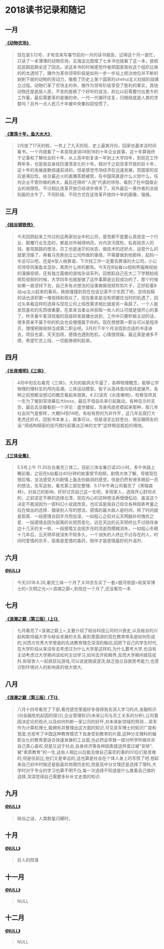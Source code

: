 # 2018读书记录和随记
   
   


   


## **一月**

#### [《动物农场》](https://book.douban.com/subject/26728835/ "") 

>现在是3.12号，才有空来写春节前的一月的读书报告，记得这个月一直忙，只读了一本薄薄的动物农场，去海淀北图借了七本书也就看了这一本，放假前屁颠屁颠全还了回去。读这本书的时候感觉作者把国家政权这个组织比喻的的太透彻了，猪作为革命领导阶级是如何一步一步站上统治地位并不断的剥削下层的动物的劳动力，像极了历史上某个国家的shehui主义初级阶段建立过程。动物们革了农场主的命，猪作为领导阶级享受了胜利的果实，其他动物还是底层人民，不变的是换了个好听的说法，却比以前需要付出更大的工作量，最后需要革的是猪的命，一代一代循环往复，归根结底是人类的贪婪吗？另外一点人民几千年被中央集权奴役惯了。


## **二月**

#### [《激荡十年，鱼大水大》](https://book.douban.com/subject/27179563/ "") 

>2月放了17天的假，一共上了九天的班，史上最爽月份，回家也基本没时间看书，一个月就看了一本吴晓波讲08到18的十年企业故事，这十年算我终于记事和了解社会的十年，从上高中到复读一年到上大学四年，到现在工作两年多，也是我自身经历激荡变化的十年。相对于之前改革开放的前十年，这十年的发展是数倍速前进的，但是感觉市场经济在迅速发展，而国家的反应是滞后性，结合最近火的直播答题被禁，在中国简直是什么火禁什么。任何企业不管你做的再大，最后还得听“人民”代表的领导。看到了在中国做企业的局限性，不过相比改革开放已经进步很多了。另外最后一章作者的总结刻画的太牛了，不同阶级、不同方式在这改革开放四十年的画像，强推。


## **三月**
####  [《硅谷钢铁侠》](https://book.douban.com/subject/11628194/ "")

>今天回顾起来工作过的这两家创业中的公司，感觉都不是要认真改变一个行业、颠覆行业生态的，都是对外喊得响亮，对内贪污腐败，私吞投资人的钱，套现跑路的想法，员工也是迷茫的状态，做技术的还好点，运营什么的就更浮躁了，再看马克斯创立公司所做的事情，不需要做到他那样，起码一半总可以吧，还是A型人格靠谱，下次找工作一定要去靠谱的大公司，小公司领导同事鱼龙混杂，素质什么样的都有。今天在B站看co视和熊猫微视拍的漫展视频，还有独立菌做的游戏杂谈系列，回想起自己在大二下学期拍视频剪视频的时候，大学四年也就是做了这件事算是比较成功的了，那个时候如果一直坚持下去，自己多有点想法的没事做做视频剪剪片子，正好趁着B站up主火起来的春风，跌跌撞撞到现在也该记录不少东西了吧，坚持投稿的话也该积累一堆视频和观众了，现在看来是没有把握住当时的机遇了，回过头来看这样的选择与现在公司上班改需求相比就是另一条路了。一个人能发现喜欢的东西很重要，在拿来当事业并获取一些人的认可就是很开心的事了。昨天看牛客深信服的高级研发直播也说到，工作中只要积极主动的话，很多原来不属于你的机会也会慢慢属于你的。现在想想第一职业可以是程序员，慢慢把做视频当成第二职业吧。3月的下半个月没找到合适的书读进去，项目也紧，天天加班，感情也遇到危机，心情很烦躁，最近真是诸多不顺，希望忙完上线，一切能够顺利起来。
 
## **四月**
#### [《长夜难明》](https://book.douban.com/subject/26923390/ "")[《三体》](https://book.douban.com/subject/6518605/ "")

>4月中旬左右看完《三体》，大刘的脑洞太牛逼了，各种物理概念，能够让学物理的理科生的颅内高潮。三体运动模型，智子从高纬度向低纬度展开，各种之前想都没想过的概念看起来很爽。4.22读完《长夜难明》，检察官终其一生为了搬到官场幕后大boss，最后不惜自杀来引起轰动，各种显示的无奈，最后去豆瓣看到一个评论：盛世蝼蚁，浑身鸡皮疙瘩起来那种，那几年社会风气是那样，大概04到14吧，有权有势的为非作歹，这几年反腐打大老虎还好点。回到书本身上，故事可以，但是语言比较苍白，用豆瓣网友的话:“用结构精密的技巧撑托起寡淡乏味的文字”这样稍显尴尬的境地。

## **五月**
#### [《三体全集》](https://book.douban.com/subject/6518605/ "")

>5.5号上午 11.30左右看完三体二，目前三体全集已读20小时，多午休路上睡前看，之前在b站看过40分钟的故事情节视频，剧情大体了解，导致现在很后悔，没法感受大刘剧情上轰击你脑洞的感觉，但是仍然有很多眼前一亮的想法，先写这些，看完第三部在整理．5.17中午再公司看完了《黑暗森林》，对自己的影响，好好过完自己这一生吧，多陪家人，选择开心舒坦点的，之前坚定不移的选择北漂，现在内心的这种想法再慢慢松动．虽说这个决定不能说因为一部科幻小说就改变，也应该是我自己综合各种因素考量之后在做出的选择．摘录别人写的想法，感情的最大敌人是时间，除了时间就是距离．一段感情会因岁月而加深，一如程心之前对云天明脑补的愧疚之爱．一段感情会因为距离的长短而变化，远在天边的云天明终比不过陪伴身边十几天的关一帆．一段感情又会因岁月的流逝而模糊消失，一如程心冬眠十几年后，云天明早就消失不知多久，一个消失的人终比不过存在的人，时间时爱情的杀手，距离是爱情的毒药，陪伴才是感情最好的升温剂．


## **六月**
#### [《NULL》](https://book.douban.com/subject/27015112/ "")

>今天2018.6.26,看完三体一个月了,6.18京东买了一套<银河帝国>和吴军博士的<文明之光>/<浪潮之巅>,到现在一个月了,还没看完一本.
 

## **七月**
#### [《浪潮之巅（第三版）(上)》](https://book.douban.com/subject/26792439/ "")

>七月看完了<浪潮之巅上>,主要介绍了硅谷科技公司的兴衰史,以及硅谷的兴起和斯坦福大学与硅谷发展的关系,看到里面讲的现在教育体系是如何形成的,对西方优秀大学里面的先进教育理念深深的触动,回顾下自己的学生时代,在大学阶段从来没有去考虑过为什么大学是这样的,为什么要考大学,也没有主动考虑过大学期间该如何主动学习,如何去开拓眼界,反而大学期间疯狂挂科,和宿舍人一起疯狂玩游戏,可以说是随波逐流,缺乏独立自我思考能力,也意识到环境对人的影响真的很大很大,

## **八月**
#### [《浪潮之巅（第三版）(下)》](https://book.douban.com/subject/26792439/ "")

>八月十四号看完了下部,看完感觉里面好多值得我去深入学习的点,金融知识(对金融危机起因的探讨),企业管理知识(未来公司与员工关系的分析),公司基因决定论的观点,以及如何判断一家公司的好坏,对未来新领域的预测....吴军作为计算机博士,能拥有并整理出这方面的知识,可见吴军博士的知识广度和宽度,也思考了中国这种教育模式下自身受到教育的片面,这种分文理科的偏职业化的教育更适合快速发展的工业国,也必然会导致一部分所学所做并非自己真心喜欢,但是又迫于社会,自身经济等各种因素就这样度过被"安排",被"素质教育"的一生,这些人相比以后能去做自己喜欢的事的00后们是苦难的,但是往前比,他们又是幸运的,这也算是社会在个体人身上的写照了吧.想起来自己初中时候还是挺喜欢地理历史的,但是高中分文理还是选择了理科,大学时对于专业的学习也算不明不白,每一次选择不知道是什么推着自己做的选择,深深觉得自己需要多补补文史类的知识.


## **九月**
#### [《NULL》](https://book.douban.com/subject/25968115/ "")

>硅谷之谜，人类群星闪耀时，
 
 
## **十月**
#### [《NULL》](https://book.douban.com/subject/25969067/ "")

>巨人的陨落
 
## **十一月**
#### [《NULL》](https://book.douban.com/subject/26648884/ "")

>NULL

## **十二月**
#### [《NULL》](https://book.douban.com/subject/24859822/ "")

>NULL
